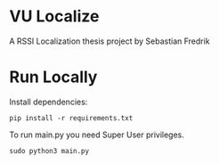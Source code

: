 # VU Localize

A RSSI Localization thesis project by Sebastian Fredrik


# Run Locally

Install dependencies: 
```
pip install -r requirements.txt
```

To run main.py you need Super User privileges.
```
sudo python3 main.py
``` 

